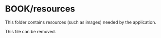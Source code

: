 # BOOK/resources

This folder contains resources (such as images) needed by the application. 

This file can be removed.

